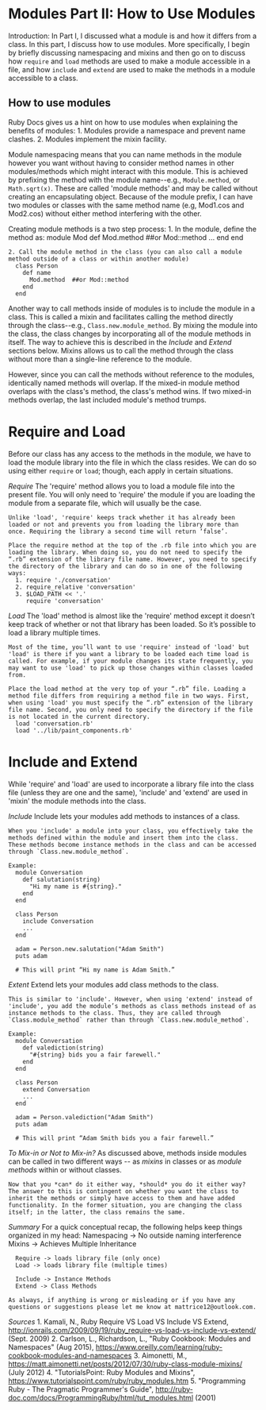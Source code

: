 # Modules Part II: How to Use Modules

Introduction:
In Part I, I discussed what a module is and how it differs from a class. In this part, I discuss how to use modules. More specifically, I begin by briefly discussing namespacing and mixins and then go on to discuss how `require` and `load` methods are used to make a module accessible in a file, and how `include` and `extend` are used to make the methods in a module accessible to a class.

## How to use modules
  Ruby Docs gives us a hint on how to use modules when explaining the benefits of modules:
    1. Modules provide a namespace and prevent name clashes.
    2. Modules implement the mixin facility.

  Module namespacing means that you can name methods in the module however you want without having to consider method names in other modules/methods which might interact with this module. This is achieved by prefixing the method with the module name--e.g., `Module.method`, or `Math.sqrt(x)`. These are called 'module methods' and may be called without creating an encapsulating object. Because of the module prefix, I can have two modules or classes with the same method name (e.g, Mod1.cos and Mod2.cos) without either method interfering with the other.

  Creating module methods is a two step process:
    1. In the module, define the method as:
      module Mod
        def Mod.method  ##or Mod::method
          ...
        end
      end

    2. Call the module method in the class (you can also call a module method outside of a class or within another module)
      class Person
        def name
          Mod.method  ##or Mod::method
        end
      end

  Another way to call methods inside of modules is to include the module in a class. This is called a mixin and facilitates calling the method directly through the class--e.g., `Class.new.module_method`. By mixing the module into the class, the class changes by incorporating all of the module methods in itself. The way to achieve this is described in the *Include* and *Extend* sections below. Mixins allows us to call the method through the class without more than a single-line reference to the module.

  However, since you can call the methods without reference to the modules, identically named methods will overlap. If the mixed-in module method overlaps with the class's method, the class's method wins. If two mixed-in methods overlap, the last included module's method trumps.

# Require and Load
  Before our class has any access to the methods in the module, we have to load the module library into the file in which the class resides. We can do so using either `require` or `load`; though, each apply in certain situations.

  *Require*
    The 'require' method allows you to load a module file into the present file. You will only need to 'require' the module if you are loading the module from a separate file, which will usually be the case.

    Unlike 'load', 'require' keeps track whether it has already been loaded or not and prevents you from loading the library more than once. Requiring the library a second time will return ‘false’.

    Place the require method at the top of the .rb file into which you are loading the library. When doing so, you do not need to specify the “.rb” extension of the library file name. However, you need to specify the directory of the library and can do so in one of the following ways:
      1. require './conversation'
      2. require_relative 'conversation'
      3. $LOAD_PATH << '.'
         require 'conversation'

  *Load*
    The 'load' method is almost like the 'require' method except it doesn’t keep track of whether or not that library has been loaded. So it’s possible to load a library multiple times.

    Most of the time, you’ll want to use 'require' instead of 'load' but 'load' is there if you want a library to be loaded each time load is called. For example, if your module changes its state frequently, you may want to use 'load' to pick up those changes within classes loaded from.

    Place the load method at the very top of your “.rb” file. Loading a method file differs from requiring a method file in two ways. First, when using 'load' you must specify the “.rb” extension of the library file name. Second, you only need to specify the directory if the file is not located in the current directory.
      load 'conversation.rb'
      load '../lib/paint_components.rb'


# Include and Extend
  While 'require' and 'load' are used to incorporate a library file into the class file (unless they are one and the same), 'include' and 'extend' are used in 'mixin' the module methods into the class.

  *Include*
    Include lets your modules add methods to instances of a class.

    When you 'include' a module into your class, you effectively take the methods defined within the module and insert them into the class. These methods become instance methods in the class and can be accessed through `Class.new.module_method`.

    Example:
      module Conversation
        def salutation(string)
          "Hi my name is #{string}."
        end
      end

      class Person
        include Conversation
        ...
      end

      adam = Person.new.salutation("Adam Smith")
      puts adam

      # This will print “Hi my name is Adam Smith.”

  *Extent*
    Extend lets your modules add class methods to the class.

    This is similar to 'include'. However, when using 'extend' instead of 'include', you add the module’s methods as class methods instead of as instance methods to the class. Thus, they are called through `Class.module_method` rather than through `Class.new.module_method`.

    Example:
      module Conversation
        def valediction(string)
          "#{string} bids you a fair farewell."
        end
      end

      class Person
        extend Conversation
        ...
      end

      adam = Person.valediction("Adam Smith")
      puts adam

      # This will print “Adam Smith bids you a fair farewell.”

  *To Mix-in or Not to Mix-in?*
    As discussed above, methods inside modules can be called in two different ways -- as *mixins* in classes or as *module methods* within or without classes.

    Now that you *can* do it either way, *should* you do it either way? The answer to this is contingent on whether you want the class to inherit the methods or simply have access to them and have added functionality. In the former situation, you are changing the class itself; in the latter, the class remains the same.

  *Summary*
    For a quick conceptual recap, the following helps keep things organized in my head:
      Namespacing -> No outside naming interference
      Mixins -> Achieves Multiple Inheritance

      Require -> loads library file (only once)
      Load -> loads library file (multiple times)

      Include -> Instance Methods
      Extend -> Class Methods

    As always, if anything is wrong or misleading or if you have any questions or suggestions please let me know at mattrice12@outlook.com.

  *Sources*
    1. Kamali, N., Ruby Require VS Load VS Include VS Extend, http://ionrails.com/2009/09/19/ruby_require-vs-load-vs-include-vs-extend/ (Sept. 2009)
    2. Carlson, L., Richardson, L., "Ruby Cookbook: Modules and Namespaces" (Aug 2015), https://www.oreilly.com/learning/ruby-cookbook-modules-and-namespaces
    3. Aimonetti, M., https://matt.aimonetti.net/posts/2012/07/30/ruby-class-module-mixins/ (July 2012)
    4. "TutorialsPoint: Ruby Modules and Mixins", https://www.tutorialspoint.com/ruby/ruby_modules.htm
    5. "Programming Ruby - The Pragmatic Programmer's Guide", http://ruby-doc.com/docs/ProgrammingRuby/html/tut_modules.html (2001)

